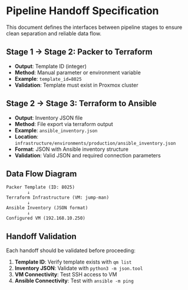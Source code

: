 # Pipeline Handoff Specification

This document defines the interfaces between pipeline stages to ensure clean separation and reliable data flow.

## Stage 1 → Stage 2: Packer to Terraform

- **Output**: Template ID (integer)
- **Method**: Manual parameter or environment variable
- **Example**: `template_id=8025`
- **Validation**: Template must exist in Proxmox cluster

## Stage 2 → Stage 3: Terraform to Ansible

- **Output**: Inventory JSON file
- **Method**: File export via terraform output
- **Example**: `ansible_inventory.json`
- **Location**: `infrastructure/environments/production/ansible_inventory.json`
- **Format**: JSON with Ansible inventory structure
- **Validation**: Valid JSON and required connection parameters

## Data Flow Diagram

```
Packer Template (ID: 8025)
        ↓
Terraform Infrastructure (VM: jump-man)
        ↓
Ansible Inventory (JSON format)
        ↓
Configured VM (192.168.10.250)
```

## Handoff Validation

Each handoff should be validated before proceeding:

1. **Template ID**: Verify template exists with `qm list`
2. **Inventory JSON**: Validate with `python3 -m json.tool`
3. **VM Connectivity**: Test SSH access to VM
4. **Ansible Connectivity**: Test with `ansible -m ping`
